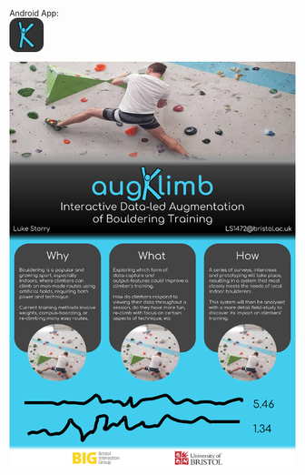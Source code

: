 Android App:  
[<img src="img/icon.png" alt="augKlimb" width="60">](augKlimb.apk)

![poster](img/poster.png)

